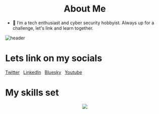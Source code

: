 <h1 style="text-align: center;">About Me</h1>                                             
  
  


- 👀 I’m a tech enthusiast and cyber security hobbyist. Always up for a challenge, let's link and learn together.  


![header](https://github.com/wekesaryan/wekesaryan/assets/113826742/4784760a-f1d6-4d3e-8b24-8b8f30e2ead9)


#        Lets link on my socials
[Twitter](https://x.com/vex_ryan)  &nbsp;   [LinkedIn](https://linkedin.com/ryan-wekesa254)   &nbsp;   [Bluesky](https://bsky.app/profile/vexryan.bsky.social)   &nbsp; [Youtube](https://youtube.com/@thought_torrent)                        
                                        
  
  

                    
  

 #   My skills set                                                                                                                                                                                                        
<p align="center">
  <a href="https://skillicons.dev">
    <img src="https://skillicons.dev/icons?i=git,html,css,js,python,java,cs,go,rust,flutter,kotlin,react,solidity,wordpress,anaconda,kubernetes,docker,figma,blender,bash,firebase,mongodb,postgres,mysql" />
  </a>
</p>                    
  

